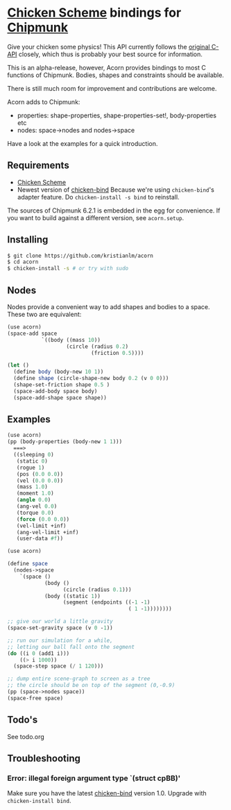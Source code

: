   [Chicken Scheme]: http://call-cc.org/
  [Chipmunk]: http://chipmunk-physics.net/
  [chicken-bind]:http://wiki.call-cc.org/eggref/4/bind

# [Chicken Scheme] bindings for [Chipmunk]

Give your chicken some physics! This API currently follows the 
[original C-API](http://chipmunk-physics.net/documentation.php) closely, 
which thus is probably your best source for information.

This is an alpha-release, however, Acorn provides bindings to most C
functions of Chipmunk. Bodies, shapes and constraints should be
available.

There is still much room for improvement and contributions are
welcome.
 
Acorn adds to Chipmunk:
* properties: shape-properties, shape-properties-set!, body-properties etc
* nodes: space->nodes and nodes->space

Have a look at the examples for a quick introduction.

## Requirements

* [Chicken Scheme]
* Newest version of [chicken-bind](http://wiki.call-cc.org/eggref/4/bind)
  Because we're using `chicken-bind`'s adapter feature. Do
  `chicken-install -s bind` to reinstall.

The sources of Chipmunk 6.2.1 is embedded in the egg for convenience.
If you want to build against a different version, see `acorn.setup`.

## Installing

```bash
$ git clone https://github.com/kristianlm/acorn
$ cd acorn
$ chicken-install -s # or try with sudo
```

## Nodes

Nodes provide a convenient way to add shapes and bodies to a space. These two are equivalent:

```scheme
(use acorn)
(space-add space
           `((body ((mass 10))
                   (circle (radius 0.2)
                           (friction 0.5))))
```

```scheme
(let ()
  (define body (body-new 10 1))
  (define shape (circle-shape-new body 0.2 (v 0 0)))
  (shape-set-friction shape 0.5 )
  (space-add-body space body)
  (space-add-shape space shape))
```

## Examples

```scheme
(use acorn)
(pp (body-properties (body-new 1 1)))
  ===>
  ((sleeping 0)
   (static 0)
   (rogue 1)
   (pos (0.0 0.0))
   (vel (0.0 0.0))
   (mass 1.0)
   (moment 1.0)
   (angle 0.0)
   (ang-vel 0.0)
   (torque 0.0)
   (force (0.0 0.0))
   (vel-limit +inf)
   (ang-vel-limit +inf)
   (user-data #f))
```

```scheme
(use acorn)

(define space
  (nodes->space
    `(space ()
            (body ()
                  (circle (radius 0.1)))
            (body ((static 1))
                  (segment (endpoints ((-1 -1)
                                       ( 1 -1))))))))

;; give our world a little gravity
(space-set-gravity space (v 0 -1))

;; run our simulation for a while,
;; letting our ball fall onto the segment
(do ((i 0 (add1 i)))
    ((> i 1000))
  (space-step space (/ 1 120)))

;; dump entire scene-graph to screen as a tree
;; the circle should be on top of the segment (0,-0.9)
(pp (space->nodes space))
(space-free space)
```

## Todo's

See todo.org

## Troubleshooting

### Error: illegal foreign argument type `(struct cpBB)'

Make sure you have the latest [chicken-bind] version 1.0. Upgrade with `chicken-install bind`.
